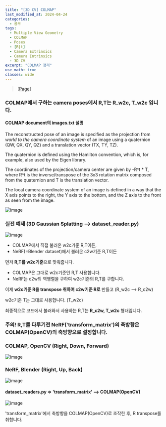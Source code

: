 ```yaml
---
title: "[3D CV] COLMAP"
last_modified_at: 2024-04-24
categories:
  - 공부
tags:
  - Multiple View Geometry
  - COLMAP
  - Poses
  - [R|t]
  - Camera Extrinsics
  - Camera Intrinsics
  - 3D CV
excerpt: "COLMAP 정리"
use_math: true
classes: wide
---
```


> [[Page](https://colmap.github.io/format.html)] 

### COLMAP에서 구하는 camera poses에서 R,T는 R_w2c, T_w2c 입니다.

#### COLMAP document의 images.txt 설명

The reconstructed pose of an image is specified as the projection from _world to the camera coordinate system_ of an image using a quaternion (QW, QX, QY, QZ) and a translation vector (TX, TY, TZ). 

The quaternion is defined using the Hamilton convention, which is, for example, also used by the Eigen library. 

The coordinates of the projection/camera center are given by -R^t * T, where R^t is the inverse/transpose of the 3x3 rotation matrix composed from the quaternion and T is the translation vector. 

The local camera coordinate system of an image is defined in a way that the X axis points to the right, the Y axis to the bottom, and the Z axis to the front as seen from the image.

![image](https://github.com/sandokim/sandokim.github.io/assets/74639652/fa2f888e-796b-4d31-9042-f6ce9d8ab0ca)

### 실전 예제 (3D Gaussian Splatting --> dataset_reader.py)
![image](https://github.com/sandokim/sandokim.github.io/assets/74639652/d55aebdd-14f1-4b11-87c8-3fc5d85abf32)
- COLMAP에서 직접 불러온 w2c기준 R,T이든,
- NeRF(=Blender dataset)에서 불러온 c2w기준 R,T이든

먼저 **R,T를 w2c기준**으로 맞춰줍니다. 

- COLMAP은 그대로 w2c기준인 R,T 사용합니다.
- NeRF는 c2w의 역행렬을 구하여 w2c기준의 R,T를 구합니다.

이제 **w2c기준 R을 transpose 취하여 c2w기준 R로** 만들고 (R_w2c --> R_c2w)

w2c기준 T는 그대로 사용합니다. (T_w2c)

최종적으로 코드에서 불러와서 사용하는 R,T는 **R_c2w, T_w2c** 형태입니다.

### 주의! R,T를 다루기전 NeRF('transform_matrix')의 축방향은 COLMAP(OpenCV)의 축방향으로 설정합니다.

### COLMAP, OpenCV (Right, Down, Forward)
![image](https://github.com/sandokim/sandokim.github.io/assets/74639652/b869bf01-efb6-429c-8c50-e9146b7469b8)

### NeRF, Blender (Right, Up, Back)
![image](https://github.com/sandokim/sandokim.github.io/assets/74639652/d69160d7-112f-4086-ac1f-04204c7754eb)

#### dataset_readers.py => 'transform_matrix' --> COLMAP(OpenCV)
![image](https://github.com/sandokim/sandokim.github.io/assets/74639652/0633366b-f0ab-47e9-8a24-1d9b12eb946e)

'transform_matrix'에서 축방향을 COLMAP(OpenCV)로 조작한 후, R transpose를 취합니다.
